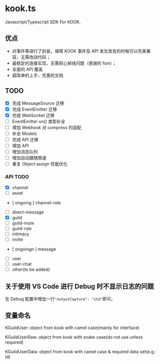 # kook.ts

Javascript/Typescript SDK For KOOK.

## 优点

- 对事件等进行了封装，保障 KOOK 事件及 API 发生改变的时候可以完美兼容，无需改动代码；
- 最稳定的连接实现，无需担心掉线问题（感谢的 fsm）；
- 全面的 API 覆盖
- 超简单的上手，完善的文档

## TODO

- [x] 完成 MessageSource 迁移  
- [x] 完成 EventEmitter 迁移  
- [x] 完成 WebSocket 迁移  
- [ ] EventEmitter on() 类型补全  
- [ ] 增加 Webhook 对 compress 的适配  
- [ ] 补全 Models  
- [ ] 完成 API 迁移  
- [ ] 增加 API
- [ ] 增加消息队列  
- [ ] 增加自动跟随限速  
- [ ] 重复 Object.assign 性能优化

### API TODO
- [x] channel
- [ ] asset
- [ ongoing ] channel-role
- [ ] direct-message
- [x] guild
- [ ] guild-mute
- [ ] guild-role
- [ ] intimacy
- [ ] invite
- [ ongoingn ] message
- [ ] user
- [ ] user-chat
- [ ] other(to be added)

## 关于使用 VS Code 进行 Debug 时不显示日志的问题

在 Debug 配置中增加一行`"outputCapture": "std"`即可。

## 变量命名

KGuildUser: object from kook with camel case(mainly for interface)

KGuildUserRaw: object from kook with snake case(do not use unless required)

KGuildUserData: object from kook with camel case & required data set(e.g.: id)
